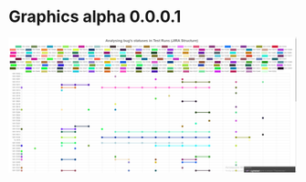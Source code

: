 # Graphics alpha 0.0.0.1


<p align="center">
  <img src="https://raw.githubusercontent.com/patison5/Graphics/master/Screenshot_1.png" alt="Nodemon Logo">
</p>
